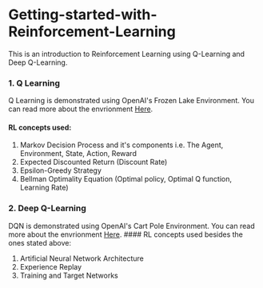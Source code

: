 # Getting-started-with-Reinforcement-Learning

This is an introduction to Reinforcement Learning using Q-Learning and Deep Q-Learning.

### 1. Q Learning
   Q Learning is demonstrated using OpenAI's Frozen Lake Environment. You can read more about the envrionment [Here](https://gym.openai.com/envs/FrozenLake-v0/).
   #### RL concepts used: 
   1. Markov Decision Process and it's components i.e. The Agent, Environment, State, Action, Reward 
   2. Expected Discounted Return (Discount Rate)
   3. Epsilon-Greedy Strategy
   4. Bellman Optimality Equation (Optimal policy, Optimal Q function, Learning Rate)
   
### 2. Deep Q-Learning
   DQN is demonstrated using OpenAI's Cart Pole Environment. You can read more about the envrionment [Here](https://gym.openai.com/envs/CartPole-v1/).
    #### RL concepts used besides the ones stated above: 
   1. Artificial Neural Network Architecture
   2. Experience Replay
   3. Training and Target Networks
